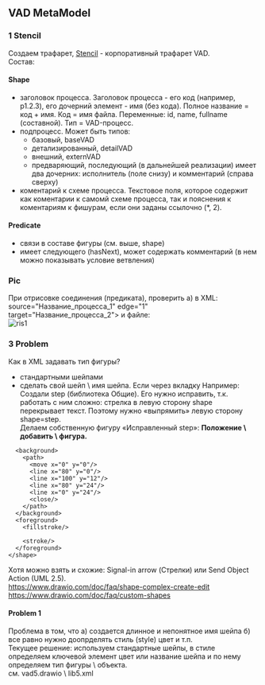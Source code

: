## VAD MetaModel
### 1 Stencil
Создаем трафарет, [Stencil](https://github.com/bpmbpm/doc/blob/main/BPM/graphic_editor/visio/terms.md) - корпоративный трафарет VAD.  
Состав:
#### Shape
- заголовок процесса. Заголовок процесса - его код (например, p1.2.3), его дочерний элемент - имя (без кода). Полное название = код + имя. Код = имя файла. Переменные: id, name, fullname (составной). Тип = VAD-процесс.
- подпроцесс. Может быть типов:
  - базовый, baseVAD
  - детализированный, detailVAD
  - внешний, externVAD
  - предваряющий, последующий (в дальнейшей реализации)
имеет два дочерних: исполнитель (поле снизу) и комментарий (справа сверху)
- коментарий к схеме процесса. Текстовое поля, которое содержит как коментарии к самомй схеме процесса, так и пояснения к коментариям к фишурам, если они заданы ссылочно (*, 2).
#### Predicate  
- связи в составе фигуры (см. выше, shape)
- имеет следующего (hasNext), может содержать комментарий (в нем можно показывать условие ветвления)

### Pic
При отрисовке соединения (предиката), проверить а) в XML: source="Название_процесса_1" edge="1" target="Название_процесса_2"> и файле:  
![ris1](https://github.com/bpmbpm/draw-vad/edit/main/notation/pic/VAD_notation.png)


### 3 Problem
Как в XML задавать тип фигуры? 
- стандартными шейпами
- сделать свой шейп \ имя шейпа. Если через вкладку 
Например: Создали step (библиотека Общие). Его нужно исправить, т.к. работать с ним сложно: стрелка в левую сторону shape перекрывает текст. Поэтому нужно «выпрямить» левую сторону shape=step.  
Делаем собственную фигуру «Исправленный step»: **Положение \ добавить \ фигура.**
``` <shape name="stencilName1" h="24" w="100" aspect="variable" strokewidth="inherit">
  <background>
    <path>
      <move x="0" y="0"/>
      <line x="80" y="0"/>
      <line x="100" y="12"/>
      <line x="80" y="24"/>
      <line x="0" y="24"/>
      <close/>
    </path>
  </background>
  <foreground>
    <fillstroke/>
    
    <stroke/>
  </foreground>
</shape>
```
Хотя можно взять и схожие: Signal-in arrow (Стрелки) или Send Object Action (UML 2.5).  
https://www.drawio.com/doc/faq/shape-complex-create-edit  
https://www.drawio.com/doc/faq/custom-shapes  
#### Problem 1
Проблема в том, что а) создается длинное и непонятное имя шейпа б) все равно нужно доопрделять стиль (style) цвет и т.п.  
Текущее решение: используем стандартные шейпы, в стиле определяем ключевой элемент цвет или название шейпа и по нему определяем тип фигуры \ объекта.  
см. vad5.drawio \ lib5.xml
